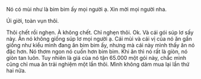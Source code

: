 Nó có mùi như là bim bim ấy mọi người ạ. Xin mời mọi người nha.















Úi giời, toàn vụn thôi.

Thôi chết rồi nghẹn.
À không chết. Chỉ nghẹn thôi.
Ok. Và cái gói súp lơ sấy này. Ăn nó không giống súp lơ mọi người ạ. Cái mùi và cái vị của nó ăn gần giống như kiểu mình đang ăn bim bim ấy, nhưng mà cái này mình thấy ăn nó đặc hơn. Nó thơm ngon nó cuốn hơn bim bim. Khi ăn thì nó rất là giòn, nó giòn tan luôn. Tuy nhiên là giá của nó tận 65.000 một gói này, chắc mình cũng chỉ mua ăn trải nghiệm một lần thôi. Mình không dám mua lại lần thứ hai nữa.